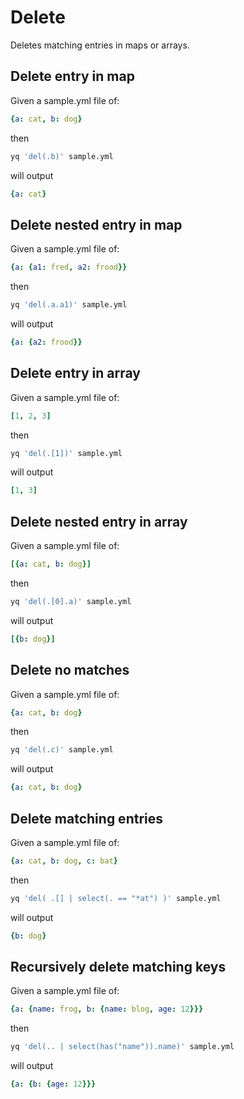 # Delete

Deletes matching entries in maps or arrays.

## Delete entry in map
Given a sample.yml file of:
```yaml
{a: cat, b: dog}
```
then
```bash
yq 'del(.b)' sample.yml
```
will output
```yaml
{a: cat}
```

## Delete nested entry in map
Given a sample.yml file of:
```yaml
{a: {a1: fred, a2: frood}}
```
then
```bash
yq 'del(.a.a1)' sample.yml
```
will output
```yaml
{a: {a2: frood}}
```

## Delete entry in array
Given a sample.yml file of:
```yaml
[1, 2, 3]
```
then
```bash
yq 'del(.[1])' sample.yml
```
will output
```yaml
[1, 3]
```

## Delete nested entry in array
Given a sample.yml file of:
```yaml
[{a: cat, b: dog}]
```
then
```bash
yq 'del(.[0].a)' sample.yml
```
will output
```yaml
[{b: dog}]
```

## Delete no matches
Given a sample.yml file of:
```yaml
{a: cat, b: dog}
```
then
```bash
yq 'del(.c)' sample.yml
```
will output
```yaml
{a: cat, b: dog}
```

## Delete matching entries
Given a sample.yml file of:
```yaml
{a: cat, b: dog, c: bat}
```
then
```bash
yq 'del( .[] | select(. == "*at") )' sample.yml
```
will output
```yaml
{b: dog}
```

## Recursively delete matching keys
Given a sample.yml file of:
```yaml
{a: {name: frog, b: {name: blog, age: 12}}}
```
then
```bash
yq 'del(.. | select(has("name")).name)' sample.yml
```
will output
```yaml
{a: {b: {age: 12}}}
```


